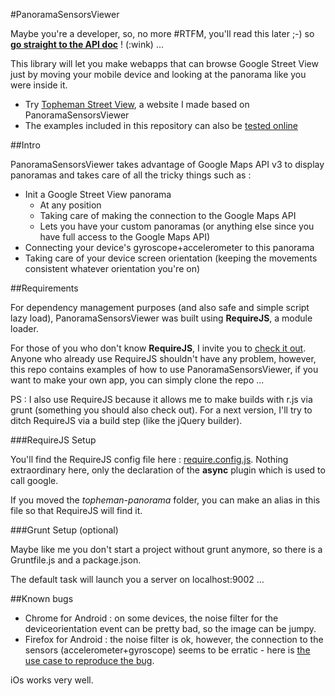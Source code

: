#PanoramaSensorsViewer

Maybe you're a developer, so, no more #RTFM, you'll read this later ;-) so **[go straight to the API doc](https://github.com/topheman/PanoramaSensorsViewer/tree/master/src/ "API doc")** ! (:wink) ...

This library will let you make webapps that can browse Google Street View just by moving your mobile device and looking at the panorama like you were inside it.

* Try [Topheman Street View](http://streetview.topheman.com/ "Topheman Street View"), a website I made based on PanoramaSensorsViewer
* The examples included in this repository can also be [tested online](http://labs.topheman.com/PanoramaSensorsViewer "tested online")

##Intro

PanoramaSensorsViewer takes advantage of Google Maps API v3 to display panoramas and takes care of all the tricky things such as :

* Init a Google Street View panorama
	* At any position
	* Taking care of making the connection to the Google Maps API
	* Lets you have your custom panoramas (or anything else since you have full access to the Google Maps API)
* Connecting your device's gyroscope+accelerometer to this panorama
* Taking care of your device screen orientation (keeping the movements consistent whatever orientation you're on)

##Requirements

For dependency management purposes (and also safe and simple script lazy load), PanoramaSensorsViewer was built using **RequireJS**, a module loader. 

For those of you who don't know **RequireJS**, I invite you to [check it out](http://requirejs.org/). Anyone who already use RequireJS shouldn't have any problem, however, this repo contains examples of how to use PanoramaSensorsViewer, if you want to make your own app, you can simply clone the repo ...

PS : I also use RequireJS because it allows me to make builds with r.js via grunt (something you should also check out). For a next version, I'll try to ditch RequireJS via a build step (like the jQuery builder).

###RequireJS Setup

You'll find the RequireJS config file here : [require.config.js](https://github.com/topheman/PanoramaSensorsViewer/blob/master/src/js/require.config.js). Nothing extraordinary here, only the declaration of the **async** plugin which is used to call google.

If you moved the *topheman-panorama* folder, you can make an alias in this file so that RequireJS will find it.

###Grunt Setup (optional)

Maybe like me you don't start a project without grunt anymore, so there is a Gruntfile.js and a package.json.

The default task will launch you a server on localhost:9002 ...

##Known bugs

* Chrome for Android : on some devices, the noise filter for the deviceorientation event can be pretty bad, so the image can be jumpy.
* Firefox for Android : the noise filter is ok, however, the connection to the sensors (accelerometer+gyroscope) seems to be erratic - here is [the use case to reproduce the bug](http://labs.topheman.com/PanoramaSensorsViewer/test.bug.android.firefox.html).

iOs works very well.